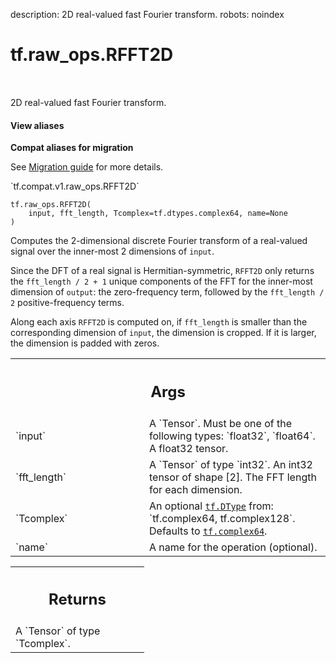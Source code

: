 description: 2D real-valued fast Fourier transform.
robots: noindex

# tf.raw_ops.RFFT2D

<!-- Insert buttons and diff -->

<table class="tfo-notebook-buttons tfo-api nocontent" align="left">

</table>



2D real-valued fast Fourier transform.

<section class="expandable">
  <h4 class="showalways">View aliases</h4>
  <p>
<b>Compat aliases for migration</b>
<p>See
<a href="https://www.tensorflow.org/guide/migrate">Migration guide</a> for
more details.</p>
<p>`tf.compat.v1.raw_ops.RFFT2D`</p>
</p>
</section>

<pre class="devsite-click-to-copy prettyprint lang-py tfo-signature-link">
<code>tf.raw_ops.RFFT2D(
    input, fft_length, Tcomplex=tf.dtypes.complex64, name=None
)
</code></pre>



<!-- Placeholder for "Used in" -->

Computes the 2-dimensional discrete Fourier transform of a real-valued signal
over the inner-most 2 dimensions of `input`.

Since the DFT of a real signal is Hermitian-symmetric, `RFFT2D` only returns the
`fft_length / 2 + 1` unique components of the FFT for the inner-most dimension
of `output`: the zero-frequency term, followed by the `fft_length / 2`
positive-frequency terms.

Along each axis `RFFT2D` is computed on, if `fft_length` is smaller than the
corresponding dimension of `input`, the dimension is cropped. If it is larger,
the dimension is padded with zeros.

<!-- Tabular view -->
 <table class="responsive fixed orange">
<colgroup><col width="214px"><col></colgroup>
<tr><th colspan="2"><h2 class="add-link">Args</h2></th></tr>

<tr>
<td>
`input`
</td>
<td>
A `Tensor`. Must be one of the following types: `float32`, `float64`.
A float32 tensor.
</td>
</tr><tr>
<td>
`fft_length`
</td>
<td>
A `Tensor` of type `int32`.
An int32 tensor of shape [2]. The FFT length for each dimension.
</td>
</tr><tr>
<td>
`Tcomplex`
</td>
<td>
An optional <a href="../../tf/dtypes/DType.md"><code>tf.DType</code></a> from: `tf.complex64, tf.complex128`. Defaults to <a href="../../tf.md#complex64"><code>tf.complex64</code></a>.
</td>
</tr><tr>
<td>
`name`
</td>
<td>
A name for the operation (optional).
</td>
</tr>
</table>



<!-- Tabular view -->
 <table class="responsive fixed orange">
<colgroup><col width="214px"><col></colgroup>
<tr><th colspan="2"><h2 class="add-link">Returns</h2></th></tr>
<tr class="alt">
<td colspan="2">
A `Tensor` of type `Tcomplex`.
</td>
</tr>

</table>

